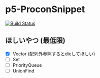 # p5-ProconSnippet

[![Build Status](https://travis-ci.com/odanado/p5-Procon.svg?branch=master)](https://travis-ci.com/odanado/p5-Procon)

## ほしいやつ (最低限)
- [x] Vector (配列外参照するとdieしてほしい)
- [ ] Set
- [ ] PriorityQueue
- [ ] UnionFind
